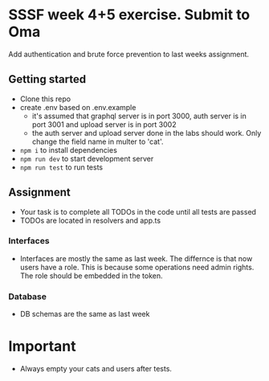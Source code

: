 # SSSF week 4+5 exercise. Submit to Oma

Add authentication and brute force prevention to last weeks assignment.

## Getting started

- Clone this repo
- create .env based on .env.example
  - it's assumed that graphql server is in port 3000, auth server is in port 3001 and upload server is in port 3002
  - the auth server and upload server done in the labs should work. Only change the field name in multer to 'cat'.
- `npm i` to install dependencies
- `npm run dev` to start development server
- `npm run test` to run tests

## Assignment

- Your task is to complete all TODOs in the code until all tests are passed
- TODOs are located in resolvers and app.ts

### Interfaces

- Interfaces are mostly the same as last week. The differnce is that now users have a role. This is because some operations need admin rights. The role should be embedded in the token.

### Database

- DB schemas are the same as last week

# Important

- Always empty your cats and users after tests.
